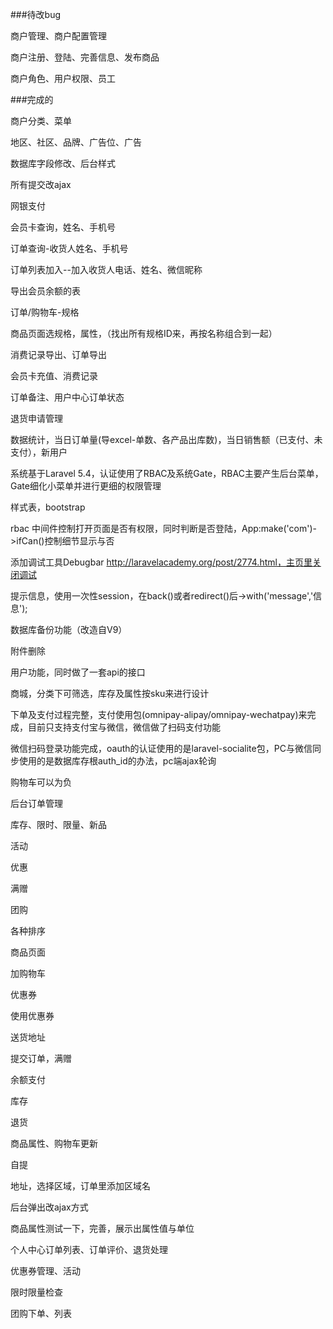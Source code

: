 <!--  -->

###待改bug

商户管理、商户配置管理

商户注册、登陆、完善信息、发布商品

商户角色、用户权限、员工


<!-- 完成的 -->
###完成的

商户分类、菜单

地区、社区、品牌、广告位、广告

数据库字段修改、后台样式

所有提交改ajax

网银支付

会员卡查询，姓名、手机号

订单查询-收货人姓名、手机号

订单列表加入--加入收货人电话、姓名、微信昵称

导出会员余额的表

订单/购物车-规格

商品页面选规格，属性，（找出所有规格ID来，再按名称组合到一起）

消费记录导出、订单导出

会员卡充值、消费记录

订单备注、用户中心订单状态

退货申请管理

数据统计，当日订单量(导excel-单数、各产品出库数)，当日销售额（已支付、未支付），新用户

系统基于Laravel 5.4，认证使用了RBAC及系统Gate，RBAC主要产生后台菜单，Gate细化小菜单并进行更细的权限管理

样式表，bootstrap

rbac 中间件控制打开页面是否有权限，同时判断是否登陆，App:make('com')->ifCan()控制细节显示与否

添加调试工具Debugbar http://laravelacademy.org/post/2774.html，主页里关闭调试

提示信息，使用一次性session，在back()或者redirect()后->with('message','信息');

数据库备份功能（改造自V9）

附件删除

用户功能，同时做了一套api的接口

商城，分类下可筛选，库存及属性按sku来进行设计

下单及支付过程完整，支付使用包(omnipay-alipay/omnipay-wechatpay)来完成，目前只支持支付宝与微信，微信做了扫码支付功能

微信扫码登录功能完成，oauth的认证使用的是laravel-socialite包，PC与微信同步使用的是数据库存根auth_id的办法，pc端ajax轮询

购物车可以为负

后台订单管理

库存、限时、限量、新品

活动

优惠

满赠

团购

各种排序

商品页面

加购物车

优惠券

使用优惠券

送货地址

提交订单，满赠

余额支付

库存

退货

商品属性、购物车更新

自提

地址，选择区域，订单里添加区域名

后台弹出改ajax方式

商品属性测试一下，完善，展示出属性值与单位

个人中心订单列表、订单评价、退货处理

优惠券管理、活动

限时限量检查

团购下单、列表
